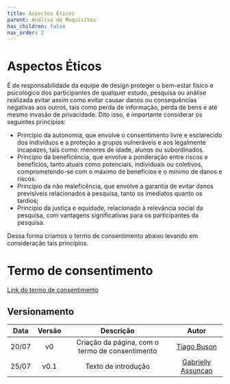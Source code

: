 ```yaml
---
title: Aspectos Éticos
parent: Análise de Requisitos
has_children: false
nav_order: 2
---
```

# Aspectos Éticos
É de responsabilidade da equipe de design proteger o bem-estar físico e psicológico dos participantes
de qualquer estudo, pesquisa ou análise realizada evitar assim como evitar causar danos ou consequências
negativas aos outros, tais como perda de informação, perda de bens e até mesmo invasão de privacidade. Dito isso, é importante considerar os seguintes princípios:

- Princípio da autonomia, que envolve o consentimento livre e esclarecido dos indivíduos e a proteção a grupos vulneráveis e aos legalmente incapazes, tais como: menores de idade, alunos ou subordinados. 
- Princípio da beneficência, que envolve a ponderação entre riscos e benefícios, tanto atuais como potenciais, individuais ou coletivos, comprometendo-se com o máximo de benefícios e o mínimo de danos e riscos. 
- Princípio da não maleficência, que envolve a garantia de evitar danos previsíveis relacionados à
pesquisa, tanto os imediatos quanto os tardios;
- Princípio da justiça e equidade, relacionado à relevância social da pesquisa, com vantagens
significativas para os participantes da pesquisa.

Dessa forma criamos o termo de consentimento abaixo levando em consideração tais princípios.
# Termo de consentimento

[Link do termo de consentimento](https://github.com/Interacao-Humano-Computador/2022.1-Prefeitura_Joao_Pessoa/blob/main/docs/assets/Termo_de_Consentimento.pdf)


## Versionamento

| Data  | Versão |                    Descrição                    |    Autor    |
|:-----:|:------:|:-----------------------------------------------:|:-----------:|
| 20/07 |   v0   | Criação da página, com o termo de consentimento | [Tiago Buson]() |
| 25/07 |   v0.1   | Texto de introdução| [Gabrielly Assuncao](https://github.com/GabriellyAssuncao)  |
